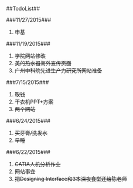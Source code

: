 ##TodoList##

###11/27/2015###
1. 申基

###11/19/2015###
1. <del>学院网站修改</del>
2. <del>美的热水器海外宣传页面</del>
3. <del>广州中科院先进生产力研究所网站准备</del>

###7/15/2015###
1. <del>取钱</del>
2. <del>干衣机PPT+方案</del>
3. <del>两个网站</del>

###6/24/2015###
1. <del>买牙膏/洗发水</del>
2. <del>早睡</del>

###6/22/2015###
1. <del>CATIA人机分析作业</del>
2. <del>网站事宜</del>
3. <del>把Designing Interface和3本深夜食堂还给陈老师</del>
